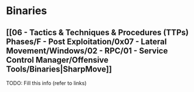 # Binaries

## [[06 - Tactics & Techniques & Procedures (TTPs) Phases/F - Post Exploitation/0x07 - Lateral Movement/Windows/02 - RPC/01 - Service Control Manager/Offensive Tools/Binaries|SharpMove]]

TODO: Fill this info (refer to links)